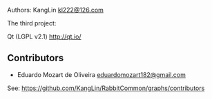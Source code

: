 Authors:
KangLin <kl222@126.com>

The third project:

Qt (LGPL v2.1)
http://qt.io/

## Contributors

- Eduardo Mozart de Oliveira <eduardomozart182@gmail.com>

See: https://github.com/KangLin/RabbitCommon/graphs/contributors
